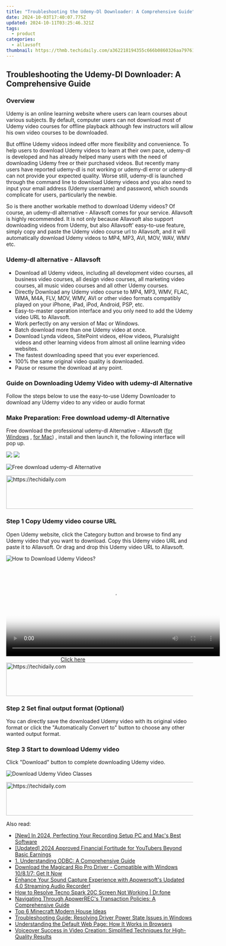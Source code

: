 ```yaml
---
title: "Troubleshooting the Udemy-Dl Downloader: A Comprehensive Guide"
date: 2024-10-03T17:40:07.775Z
updated: 2024-10-11T03:25:46.321Z
tags:
  - product
categories:
  - allavsoft
thumbnail: https://thmb.techidaily.com/a362218194355c666b0860326aa79761dfe27d2518f12f424f4610cd1ffe517b.jpg
---
```


## Troubleshooting the Udemy-Dl Downloader: A Comprehensive Guide

### Overview

Udemy is an online learning website where users can learn courses about various subjects. By default, computer users can not download most of Udemy video courses for offline playback although few instructors will allow his own video courses to be downloaded.

But offline Udemy videos indeed offer more flexibility and convenience. To help users to download Udemy videos to learn at their own pace, udemy-dl is developed and has already helped many users with the need of downloading Udemy free or their purchased videos. But recently many users have reported udemy-dl is not working or udemy-dl error or udemy-dl can not provide your expected quality. Worse still, udemy-dl is launched through the command line to download Udemy videos and you also need to input your email address (Udemy username) and password, which sounds complicate for users, particularly the newbie.

So is there another workable method to download Udemy videos? Of course, an udemy-dl alternative - Allavsoft comes for your service. Allavsoft is highly recommended. It is not only because Allavsoft also support downloading videos from Udemy, but also Allavsoft' easy-to-use feature, simply copy and paste the Udemy video course url to Allavsoft, and it will automatically download Udemy videos to MP4, MP3, AVI, MOV, WAV, WMV etc.

### Udemy-dl alternative - Allavsoft

* Download all Udemy videos, including all development video courses, all business video courses, all design video courses, all marketing video courses, all music video courses and all other Udemy courses.
* Directly Download any Udemy video course to MP4, MP3, WMV, FLAC, WMA, M4A, FLV, MOV, WMV, AVI or other video formats compatibly played on your iPhone, iPad, iPod, Android, PSP, etc.
* Easy-to-master operation interface and you only need to add the Udemy video URL to Allavsoft.
* Work perfectly on any version of Mac or Windows.
* Batch download more than one Udemy video at once.
* Download Lynda videos, SitePoint videos, eHow videos, Pluralsight videos and other learning videos from almost all online learning video websites.
* The fastest downloading speed that you ever experienced.
* 100% the same original video quality is downloaded.
* Pause or resume the download at any point.

### Guide on Downloading Udemy Video with udemy-dl Alternative

Follow the steps below to use the easy-to-use Udemy Downloader to download any Udemy video to any video or audio format

### Make Preparation: Free download udemy-dl Alternative

Free download the professional udemy-dl Alternative - Allavsoft ([for Windows](https://tools.techidaily.com/allavsoft/products/) , [for Mac](https://tools.techidaily.com/allavsoft/products/)) , install and then launch it, the following interface will pop up.

[![](https://www.allavsoft.com/how-to/../images/how-to/free-download-win.jpg)](https://tools.techidaily.com/allavsoft/products/) [![](https://www.allavsoft.com/how-to/../images/how-to/free-download-mac.jpg)](https://tools.techidaily.com/allavsoft/products/)

![Free download udemy-dl Alternative](https://www.allavsoft.com/how-to/../images/allavsoft/screen-shot-600.jpg)

<!-- affiliate ads begin -->
<a href="https://appsumo.8odi.net/c/5597632/2068440/7443" target="_top" id="2068440">
  <img src="//a.impactradius-go.com/display-ad/7443-2068440" border="0" alt="https://techidaily.com" width="728" height="90"/>
</a>
<img height="0" width="0" src="https://appsumo.8odi.net/i/5597632/2068440/7443" style="position:absolute;visibility:hidden;" border="0" />
<!-- affiliate ads end -->

### Step 1 Copy Udemy video course URL

Open Udemy website, click the Category button and browse to find any Udemy video that you want to download. Copy this Udemy video URL and paste it to Allavsoft. Or drag and drop this Udemy video URL to Allavsoft.

![How to Download Udemy Videos?](https://www.allavsoft.com/how-to/../images/how-to/download-rtmp-video/download-rtmp-video.jpg)

<!-- affiliate ads begin -->
<span id="1983588">
					<video width="576" height="240" style="cursor:pointer"
           poster="//a.impactradius-go.com/display-clicktoplayimage/1983588.png"
           onclick="if(!this.playClicked){this.play();this.setAttribute('controls',true);this.playClicked=true;}">
	   <source src="//a.impactradius-go.com/display-ad/22993-1983588">
	   <img src="//a.impactradius-go.com/display-clicktoplayimage/1983588.png" style="border: none; height: 100%; width: 100%; object-fit: contain">
	</video>
	<div style="width:360px;text-align:center"><a href="javascript:window.open(decodeURIComponent('https%3A%2F%2Fhomestyler.sjv.io%2Fc%2F5597632%2F1983588%2F22993'), '_blank');void(0);">Click here</a></div>
</span>
<img height="0" width="0" src="https://imp.pxf.io/i/5597632/1983588/22993" style="position:absolute;visibility:hidden;" border="0" />
<!-- affiliate ads end -->

<!-- affiliate ads begin -->
<a href="https://ephamedtechinc.pxf.io/c/5597632/2137211/26400" target="_top" id="2137211">
  <img src="//a.impactradius-go.com/display-ad/26400-2137211" border="0" alt="https://techidaily.com" width="728" height="90"/>
</a>
<img height="0" width="0" src="https://ephamedtechinc.pxf.io/i/5597632/2137211/26400" style="position:absolute;visibility:hidden;" border="0" />
<!-- affiliate ads end -->

### Step 2 Set final output format (Optional)

You can directly save the downloaded Udemy video with its original video format or click the "Automatically Convert to" button to choose any other wanted output format.

### Step 3 Start to download Udemy video

Click "Download" button to complete downloading Udemy video.

![Download Udemy Video Classes](https://www.allavsoft.com/how-to/../images/how-to/download-udemy-videos/download-udemy-videos.jpg)

<!-- affiliate ads begin -->
<a href="https://aligracehair.sjv.io/c/5597632/1934258/19272" target="_top" id="1934258">
  <img src="//a.impactradius-go.com/display-ad/19272-1934258" border="0" alt="https://techidaily.com" width="728" height="90"/>
</a>
<img height="0" width="0" src="https://aligracehair.sjv.io/i/5597632/1934258/19272" style="position:absolute;visibility:hidden;" border="0" />
<!-- affiliate ads end -->

<ins class="adsbygoogle"
     style="display:block"
     data-ad-format="autorelaxed"
     data-ad-client="ca-pub-7571918770474297"
     data-ad-slot="1223367746"></ins>

<ins class="adsbygoogle"
     style="display:block"
     data-ad-client="ca-pub-7571918770474297"
     data-ad-slot="8358498916"
     data-ad-format="auto"
     data-full-width-responsive="true"></ins>

<span class="atpl-alsoreadstyle">Also read:</span>
<div><ul>
<li><a href="https://screen-capture.techidaily.com/new-in-2024-perfecting-your-recording-setup-pc-and-macs-best-software/"><u>[New] In 2024, Perfecting Your Recording Setup PC and Mac's Best Software</u></a></li>
<li><a href="https://eaxpv-info.techidaily.com/updated-2024-approved-financial-fortitude-for-youtubers-beyond-basic-earnings/"><u>[Updated] 2024 Approved Financial Fortitude for YouTubers Beyond Basic Earnings</u></a></li>
<li><a href="https://fox-web3.techidaily.com/1-understanding-odbc-a-comprehensive-guide/"><u>1. Understanding ODBC: A Comprehensive Guide</u></a></li>
<li><a href="https://driver-download.techidaily.com/1722978595055-download-the-magicard-rio-pro-driver-compatible-with-windows-10817-get-it-now/"><u>Download the Magicard Rio Pro Driver - Compatible with Windows 10/8.1/7: Get It Now</u></a></li>
<li><a href="https://fox-web3.techidaily.com/enhance-your-sound-capture-experience-with-apowersofts-updated-40-streaming-audio-recorder/"><u>Enhance Your Sound Capture Experience with Apowersoft's Updated 4.0 Streaming Audio Recorder!</u></a></li>
<li><a href="https://fix-guide.techidaily.com/how-to-resolve-tecno-spark-20c-screen-not-working-drfone-by-drfone-fix-android-problems-fix-android-problems/"><u>How to Resolve Tecno Spark 20C Screen Not Working | Dr.fone</u></a></li>
<li><a href="https://fox-web3.techidaily.com/navigating-through-apowerrecs-transaction-policies-a-comprehensive-guide/"><u>Navigating Through ApowerREC's Transaction Policies: A Comprehensive Guide</u></a></li>
<li><a href="https://on-screen-recording.techidaily.com/top-6-minecraft-modern-house-ideas/"><u>Top 6 Minecraft Modern House Ideas</u></a></li>
<li><a href="https://win-howtos.techidaily.com/troubleshooting-guide-resolving-driver-power-state-issues-in-windows/"><u>Troubleshooting Guide: Resolving Driver Power State Issues in Windows</u></a></li>
<li><a href="https://fox-web3.techidaily.com/understanding-the-default-web-page-how-it-works-in-browsers/"><u>Understanding the Default Web Page: How It Works in Browsers</u></a></li>
<li><a href="https://fox-web3.techidaily.com/voiceover-success-in-video-creation-simplified-techniques-for-high-quality-results/"><u>Voiceover Success in Video Creation: Simplified Techniques for High-Quality Results</u></a></li>
</ul></div>


